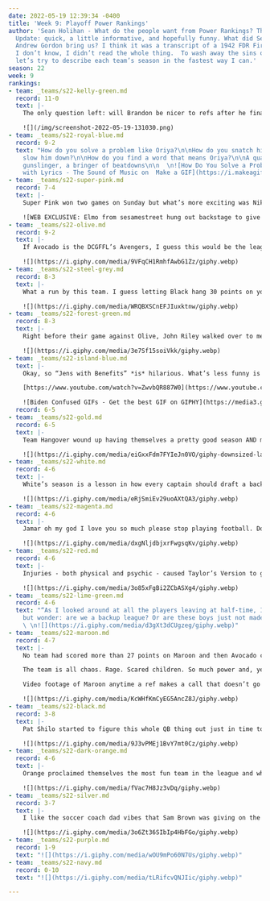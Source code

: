```yaml
---
date: 2022-05-19 12:39:34 -0400
title: 'Week 9: Playoff Power Rankings'
author: 'Sean Holihan - What do the people want from Power Rankings? Think SNL’s Weekend
  Update: quick, a little informative, and hopefully funny. What did Sean Bartel and
  Andrew Gordon bring us? I think it was a transcript of a 1942 FDR Fireside Chat.
  I don’t know, I didn’t read the whole thing.  To wash away the sins of last week,
  let’s try to describe each team’s season in the fastest way I can.'
season: 22
week: 9
rankings:
- team: _teams/s22-kelly-green.md
  record: 11-0
  text: |-
    The only question left: will Brandon be nicer to refs after he finally gets his win?

    ![](/img/screenshot-2022-05-19-131030.png)
- team: _teams/s22-royal-blue.md
  record: 9-2
  text: "How do you solve a problem like Oriya?\n\nHow do you snatch his flag and
    slow him down?\n\nHow do you find a word that means Oriya?\n\nA quarterback, a
    gunslinger, a bringer of beatdowns\n\n  \n![How Do You Solve a Problem like Maria
    with Lyrics - The Sound of Music on  Make a GIF](https://i.makeagif.com/media/5-22-2017/95YZeX.gif)"
- team: _teams/s22-super-pink.md
  record: 7-4
  text: |-
    Super Pink won two games on Sunday but what’s more exciting was Nikki’s 2-0 day vs. Matan and the refs. Lesson #1: don’t blow kisses at your opponents if you’re not gonna win the game. Lesson #2: don’t throw flags on Nikki for giving as good as she gets.

    ![WEB EXCLUSIVE: Elmo from sesamestreet hung out backstage to give Tumblr users the perfect reaction GIFs! (Check out the rest of the GIFs here!)](https://64.media.tumblr.com/8112727175f26d9b323e9003e83602d9/tumblr_nq7c6rWMM01qhub34o4_500.gifv)
- team: _teams/s22-olive.md
  record: 9-2
  text: |-
    If Avocado is the DCGFFL’s Avengers, I guess this would be the league’s Eternals: They’re old (so old), savvy, and accomplished - but it’s just not their time.

    ![](https://i.giphy.com/media/9VFqCH1RmhfAwbG1Zz/giphy.webp)
- team: _teams/s22-steel-grey.md
  record: 8-3
  text: |-
    What a run by this team. I guess letting Black hang 30 points on you (only the third time they’ve done that all season) could have been a sign of things to come against Pink. However, for my money, Bobby is one of the best drafters this league has seen - she always has her teams in contention deep into the season.

    ![](https://i.giphy.com/media/WRQBXSCnEFJIuxktnw/giphy.webp)
- team: _teams/s22-forest-green.md
  record: 8-3
  text: |-
    Right before their game against Olive, John Riley walked over to me and predicted a rough game against Pink. More people should listen to John Riley.

    ![](https://i.giphy.com/media/3e7Sf15soiVkk/giphy.webp)
- team: _teams/s22-island-blue.md
  text: |-
    Okay, so “Jens with Benefits” *is* hilarious. What’s less funny is losing one of your best players to injury in Week 1, with Jack Miles injuring his knee during Island Blue’s doubleheader. And then Trey went down with an injured hamstring. And then Clem only played half a game against Royal in the playoffs. Kudos to this team for hanging tough and contending but also MAYBE draft a few guys who don’t make Joe Biden look nimble?

    [https://www.youtube.com/watch?v=ZwvbQR887W0](https://www.youtube.com/watch?v=ZwvbQR887W0 "https://www.youtube.com/watch?v=ZwvbQR887W0")

    ![Biden Confused GIFs - Get the best GIF on GIPHY](https://media3.giphy.com/media/f9eYHQ8RZ4zfc4unXx/giphy.gif)
  record: 6-5
- team: _teams/s22-gold.md
  record: 6-5
  text: |-
    Team Hangover wound up having themselves a pretty good season AND managed to get everyone on the team a score. But their season is over. Good news, there will be an opportunity for more players to play in Pride Bowl. Good luck, Steph, Mel, and Mariam!

    ![](https://i.giphy.com/media/eiGxxFdm7FYIeJn0VO/giphy-downsized-large.gif)
- team: _teams/s22-white.md
  record: 4-6
  text: |-
    White’s season is a lesson in how every captain should draft a backup QB just in case their starting QB is injured/abducted by aliens/goes to jail/moves to Canada mid-season. This team would have been lost without Andy Pratt.

    ![](https://i.giphy.com/media/eRjSmiEv29uoAXtQA3/giphy.webp)
- team: _teams/s22-magenta.md
  record: 4-6
  text: |-
    Jamar oh my god I love you so much please stop playing football. Do it for Javi. Do it for your family. For your leg. For me. Think of the children.

    ![](https://i.giphy.com/media/dxgNljdbjxrFwgsqKv/giphy.webp)
- team: _teams/s22-red.md
  record: 4-6
  text: |-
    Injuries - both physical and psychic - caused Taylor’s Version to go from a Love Story to Bad Blood. This is a story of what might have been if not for the Cursed Terrain of Carter Barron and the Power Rankings causing Red’s best players to miss chunks of the season.

    ![](https://i.giphy.com/media/3o85xFgBi2ZCbASXg4/giphy.webp)
- team: _teams/s22-lime-green.md
  record: 4-6
  text: "“As I looked around at all the players leaving at half-time, I couldn’t help
    but wonder: are we a backup league? Or are these boys just not made for commitment?”\n\n
    \ \n![](https://i.giphy.com/media/d3gXt3dCUgzeg/giphy.webp)"
- team: _teams/s22-maroon.md
  record: 4-7
  text: |-
    No team had scored more than 27 points on Maroon and then Avocado came along and dropped 47 on them. Rude. A roster loaded with this much talent earns yet another Marvel movie reference: The Scarlet Witch.

    The team is all chaos. Rage. Scared children. So much power and, yet, not able to harness it.

    Video footage of Maroon anytime a ref makes a call that doesn’t go their way:

    ![](https://i.giphy.com/media/KcWHfKmCyEG5AncZ8J/giphy.webp)
- team: _teams/s22-black.md
  record: 3-8
  text: |-
    Pat Shilo started to figure this whole QB thing out just in time to face…three teams that are all in the Final Four. In a row. The scheduling gods are harsh. Stick with it, Pat.

    ![](https://i.giphy.com/media/9J3vPMEj1BvY7mt0Cz/giphy.webp)
- team: _teams/s22-dark-orange.md
  record: 4-6
  text: |-
    Orange proclaimed themselves the most fun team in the league and while I don’t know about that (only see a few of y’all out on Sunday fundays), I do know that if each of their cheer squad’s abs counted as a point, they would have murdered Royal on Sunday.

    ![](https://i.giphy.com/media/fVac7H8Jz3vDq/giphy.webp)
- team: _teams/s22-silver.md
  record: 3-7
  text: |-
    I like the soccer coach dad vibes that Sam Brown was giving on the sidelines all season.

    ![](https://i.giphy.com/media/3o6Zt36SIbIp4HbFGo/giphy.webp)
- team: _teams/s22-purple.md
  record: 1-9
  text: "![](https://i.giphy.com/media/wOU9mPo60N7Us/giphy.webp)"
- team: _teams/s22-navy.md
  record: 0-10
  text: "![](https://i.giphy.com/media/tLRifcvQNJIic/giphy.webp)"

---
```

